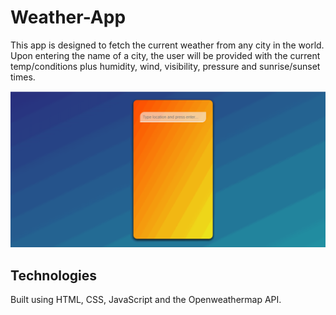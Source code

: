 # Weather-App

This app is designed to fetch the current weather from any city in the world. Upon entering the name of a city, the user will be provided with the current temp/conditions plus humidity, wind, visibility, pressure and sunrise/sunset times. 

![](weatherAppJS.gif)

## Technologies

Built using HTML, CSS, JavaScript and the Openweathermap API.

